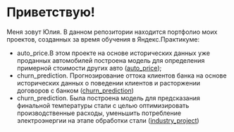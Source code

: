 # Приветствую!

Меня зовут Юлия.
В данном репозитории находится портфолио моих проектов, созданных за время обучения в Яндекс.Практикуме:
- auto_price.В этом проекте на основе исторических данных уже проданных автомобилей построена модель для определения примерной стоимости других авто ([auto_price](https://github.com/jvkovalchuk/Projects/tree/main/auto_price));
- churn_prediction. Прогнозирование оттока клиентов банка на основе исторических данных о поведении клиентов и расторжении договоров с банком ([churn_prediction](https://github.com/jvkovalchuk/Projects/tree/main/churn_prediction))
- churn_prediction. Была построена модель для предсказания финальной температуры стали с целью оптимизировать производственные расходы, уменьшить потребление электроэнергии на этапе обработки стали ([industry_project](https://github.com/jvkovalchuk/Projects/tree/main/churn_prediction))
